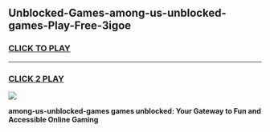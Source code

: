 
## Unblocked-Games-among-us-unblocked-games-Play-Free-3igoe
<h3>
<a href="https://premium76.site?title=among-us-unblocked-games&ref=24M">CLICK TO PLAY</a></h3>
<hr>

<h3>
<a href="https://premium76.site?title=among-us-unblocked-games&ref=24M">CLICK 2 PLAY</a>
  
</h3>

<a href="https://premium76.site?title=among-us-unblocked-games&ref=24M"><img src="https://clearcache.store/games.png"></a>


**among-us-unblocked-games games unblocked: Your Gateway to Fun and Accessible Online Gaming**
